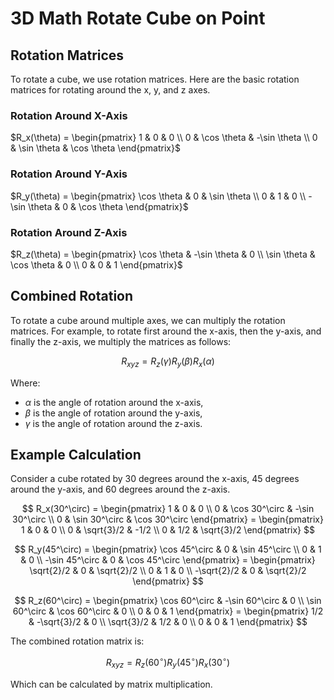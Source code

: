 # 3D Math Rotate Cube on Point

## Rotation Matrices

To rotate a cube, we use rotation matrices. Here are the basic rotation matrices for rotating around the x, y, and z axes.

### Rotation Around X-Axis

$R_x(\theta) = \begin{pmatrix}
1 & 0 & 0 \\
0 & \cos \theta & -\sin \theta \\
0 & \sin \theta & \cos \theta
\end{pmatrix}$

### Rotation Around Y-Axis

$R_y(\theta) = \begin{pmatrix}
\cos \theta & 0 & \sin \theta \\
0 & 1 & 0 \\
-\sin \theta & 0 & \cos \theta
\end{pmatrix}$

### Rotation Around Z-Axis

$R_z(\theta) = \begin{pmatrix}
\cos \theta & -\sin \theta & 0 \\
\sin \theta & \cos \theta & 0 \\
0 & 0 & 1
\end{pmatrix}$

## Combined Rotation

To rotate a cube around multiple axes, we can multiply the rotation matrices. For example, to rotate first around the x-axis, then the y-axis, and finally the z-axis, we multiply the matrices as follows:

$$
R_{xyz} = R_z(\gamma) R_y(\beta) R_x(\alpha)
$$

Where:
- $\alpha$ is the angle of rotation around the x-axis,
- $\beta$ is the angle of rotation around the y-axis,
- $\gamma$ is the angle of rotation around the z-axis.

## Example Calculation

Consider a cube rotated by 30 degrees around the x-axis, 45 degrees around the y-axis, and 60 degrees around the z-axis.

$$
R_x(30^\circ) = \begin{pmatrix}
1 & 0 & 0 \\
0 & \cos 30^\circ & -\sin 30^\circ \\
0 & \sin 30^\circ & \cos 30^\circ
\end{pmatrix}
= \begin{pmatrix}
1 & 0 & 0 \\
0 & \sqrt{3}/2 & -1/2 \\
0 & 1/2 & \sqrt{3}/2
\end{pmatrix}
$$

$$
R_y(45^\circ) = \begin{pmatrix}
\cos 45^\circ & 0 & \sin 45^\circ \\
0 & 1 & 0 \\
-\sin 45^\circ & 0 & \cos 45^\circ
\end{pmatrix}
= \begin{pmatrix}
\sqrt{2}/2 & 0 & \sqrt{2}/2 \\
0 & 1 & 0 \\
-\sqrt{2}/2 & 0 & \sqrt{2}/2
\end{pmatrix}
$$

$$
R_z(60^\circ) = \begin{pmatrix}
\cos 60^\circ & -\sin 60^\circ & 0 \\
\sin 60^\circ & \cos 60^\circ & 0 \\
0 & 0 & 1
\end{pmatrix}
= \begin{pmatrix}
1/2 & -\sqrt{3}/2 & 0 \\
\sqrt{3}/2 & 1/2 & 0 \\
0 & 0 & 1
\end{pmatrix}
$$

The combined rotation matrix is:

$$
R_{xyz} = R_z(60^\circ) R_y(45^\circ) R_x(30^\circ)
$$

Which can be calculated by matrix multiplication.